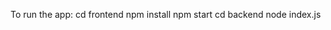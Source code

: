 To run the app: 
<open cmd>
cd frontend
npm install
npm start
<open another terminal>
cd backend
node index.js